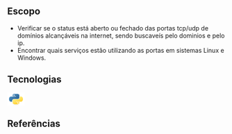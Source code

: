 ## Escopo

* Verificar se o status está aberto ou fechado das portas tcp/udp de domínios alcançáveis na internet, sendo buscaveís pelo dominios e pelo ip.
* Encontrar quais serviços estão utilizando as portas em sistemas Linux e Windows.


## Tecnologias
<img align="center" alt="Mateus-Python" height="30" width="40" src="https://raw.githubusercontent.com/devicons/devicon/master/icons/python/python-original.svg" />

## Referências
